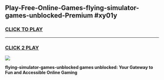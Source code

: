 
## Play-Free-Online-Games-flying-simulator-games-unblocked-Premium #xy01y
<h3>
<a href="https://premium.freeplayer.one?title=flying-simulator-games-unblocked&ref=8M">CLICK TO PLAY</a></h3>
<hr>

<h3>
<a href="https://premium.freeplayer.one?title=flying-simulator-games-unblocked&ref=8M">CLICK 2 PLAY</a>
  
</h3>

<a href="https://premium.freeplayer.one?title=flying-simulator-games-unblocked&ref=8M"><img src="https://clearcache.store/games.png"></a>


**flying-simulator-games-unblocked games unblocked: Your Gateway to Fun and Accessible Online Gaming**
